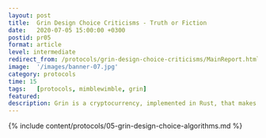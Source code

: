 ```yaml
---
layout: post
title:  Grin Design Choice Criticisms - Truth or Fiction
date:   2020-07-05 15:00:00 +0300
postid: pr05
format: article
level: intermediate
redirect_from: /protocols/grin-design-choice-criticisms/MainReport.html
image:  '/images/banner-07.jpg'
category: protocols
time: 15
tags:   [protocols, mimblewimble, grin]
featured:
description: Grin is a cryptocurrency, implemented in Rust, that makes use of Mimblewimble transactions and the Cuckatoo algorithm to perform Proof-of-Work (PoW) calculations.
---
```


{% include content/protocols/05-grin-design-choice-algorithms.md %}

